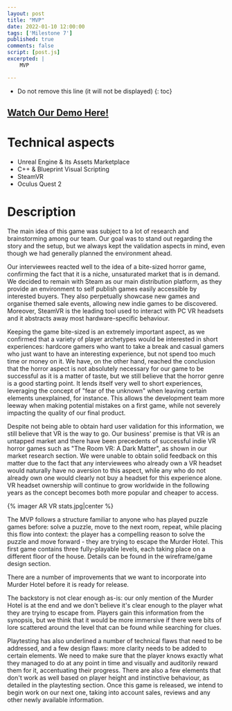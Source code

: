```yaml
---
layout: post
title: "MVP"
date: 2022-01-10 12:00:00
tags: ['Milestone 7']
published: true
comments: false
script: [post.js]
excerpted: |
    MVP

---
```



* Do not remove this line (it will not be displayed)
{: toc}

## [Watch Our Demo Here!](https://drive.google.com/file/d/1zl0-EFyQmQ9nzR-BYPpbEAQQmItKTBNO/view)


# Technical aspects
- Unreal Engine & its Assets Marketplace
- C++ & Blueprint Visual Scripting
- SteamVR
- Oculus Quest 2

# Description
The main idea of this game was subject to a lot of research and brainstorming among our team. Our goal was to stand out regarding the story and the setup, but we always kept the validation aspects in mind, even though we had generally planned the environment ahead.

Our interviewees reacted well to the idea of a bite-sized horror game, confirming the fact that it is a niche, unsaturated market that is in demand. We decided to remain with Steam as our main distribution platform, as they provide an environment to self publish games easily accessible by interested buyers. They also perpetually showcase new games and organise themed sale events, allowing new indie games to be discovered. Moreover, SteamVR is the leading tool used to interact with PC VR headsets and it abstracts away most hardware-specific behaviour.

Keeping the game bite-sized is an extremely important aspect, as we confirmed that a variety of player archetypes would be interested in short experiences: hardcore gamers who want to take a break and casual gamers who just want to have an interesting experience, but not spend too much time or money on it. We have, on the other hand, reached the conclusion that the horror aspect is not absolutely necessary for our game to be successful as it is a matter of taste, but we still believe that the horror genre is a good starting point. It lends itself very well to short experiences, leveraging the concept of "fear of the unknown" when leaving certain elements unexplained, for instance. This allows the development team more leeway when making potential mistakes on a first game, while not severely impacting the quality of our final product.

Despite not being able to obtain hard user validation for this information, we still believe that VR is the way to go. Our business' premise is that VR is an untapped market and there have been precedents of successful indie VR horror games such as "The Room VR: A Dark Matter", as shown in our market research section. We were unable to obtain solid feedback on this matter due to the fact that any interviewees who already own a VR headset would naturally have no aversion to this aspect, while any who do not already own one would clearly not buy a headset for this experience alone. VR headset ownership will continue to grow worldwide in the following years as the concept becomes both more popular and cheaper to access.

{% imager AR VR stats.jpg|center %}

The MVP follows a structure familiar to anyone who has played puzzle games before: solve a puzzle, move to the next room, repeat, while placing this flow into context: the player has a compelling reason to solve the puzzle and move forward - they are trying to escape the Murder Hotel. This first game contains three fully-playable levels, each taking place on a different floor of the house. Details can be found in the wireframe/game design section.

There are a number of improvements that we want to incorporate into Murder Hotel before it is ready for release.

The backstory is not clear enough as-is: our only mention of the Murder Hotel is at the end and we don't believe it's clear enough to the player what they are trying to escape from. Players gain this information from the synopsis, but we think that it would be more immersive if there were bits of lore scattered around the level that can be found while searching for clues.

Playtesting has also underlined a number of technical flaws that need to be addressed, and a few design flaws: more clarity needs to be added to certain elements. We need to make sure that the player knows exactly what they managed to do at any point in time and visually and auditorily reward them for it, accentuating their progress. There are also a few elements that don't work as well based on player height and instinctive behaviour, as detailed in the playtesting section. Once this game is released, we intend to begin work on our next one, taking into account sales, reviews and any other newly available information.

